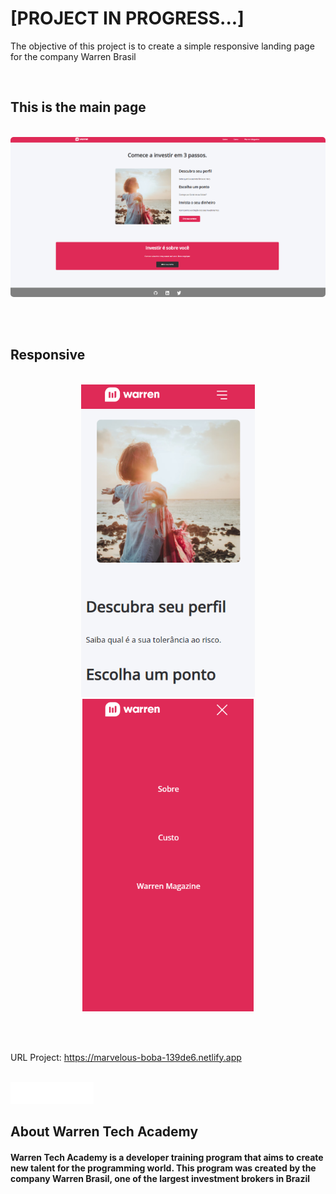 <h1>[PROJECT IN PROGRESS...]</h1>

<p>The objective of this project is to create a simple responsive landing page for the company Warren Brasil</p>

<br>

<h2>This is the main page</h2>

<br>

<img style='border-radius: 5px' src='./assets/images/imagesFromReadme/warren-principal-page.png'/>

<br><br>

<h2>Responsive</h2>

<br>

<div>

<center>

<img src='./assets/images/imagesFromReadme/responsive.png' style='height: 500px'/>
<img src='./assets/images/imagesFromReadme/menu.png' style='height: 500px'/>

</center>

</div>

<br><br>

URL Project: <a> https://marvelous-boba-139de6.netlify.app </a>

<br>

<div>

<img src='./assets/images/logo.png' style='height: 35px'/>
<h2>About Warren Tech Academy</h2>

</div>

<h4>
Warren Tech Academy is a developer training program that aims to create new talent for the programming world. This program was created by the company Warren Brasil, one of the largest investment brokers in Brazil
</h4>